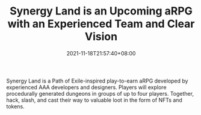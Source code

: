 ﻿---
title: "Synergy Land is an Upcoming aRPG with an Experienced Team and Clear Vision"
date: 2021-11-18T21:57:40+08:00
lastmod: 2021-11-18T16:45:40+08:00
draft: false
authors: ["Elizabeth"]
description: "Synergy Land is a Path of Exile-inspired play-to-earn aRPG developed by experienced AAA developers and designers. Players will explore procedurally generated dungeons in groups of up to four players. Together, hack, slash, and cast their way to valuable loot in the form of NFTs and tokens."
featuredImage: "synergy-land-is-an-upcoming-arpg-with-an-experienced-team-and-clear-vision.png"
tags: ["Strategy Games","Play to Earn"]
categories: ["news"]
news: ["Strategy Games"]
weight: 
lightgallery: true
pinned: false
recommend: false
recommend1: false
---

Synergy Land is a Path of Exile-inspired play-to-earn aRPG developed by experienced AAA developers and designers. Players will explore procedurally generated dungeons in groups of up to four players. Together, hack, slash, and cast their way to valuable loot in the form of NFTs and tokens.

<!--more-->

